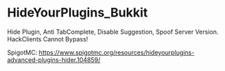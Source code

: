 # HideYourPlugins_Bukkit
Hide Plugin, Anti TabComplete, Disable Suggestion, Spoof Server Version. HackClients Cannot Bypass!

SpigotMC: https://www.spigotmc.org/resources/hideyourplugins-advanced-plugins-hider.104859/
